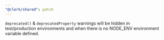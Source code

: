 ```yaml
---
"@clerk/shared": patch
---
```


`deprecated()` & `deprecatedProperty` warnings will be hidden in test/production
environments and when there is no NODE_ENV environment variable defined.
